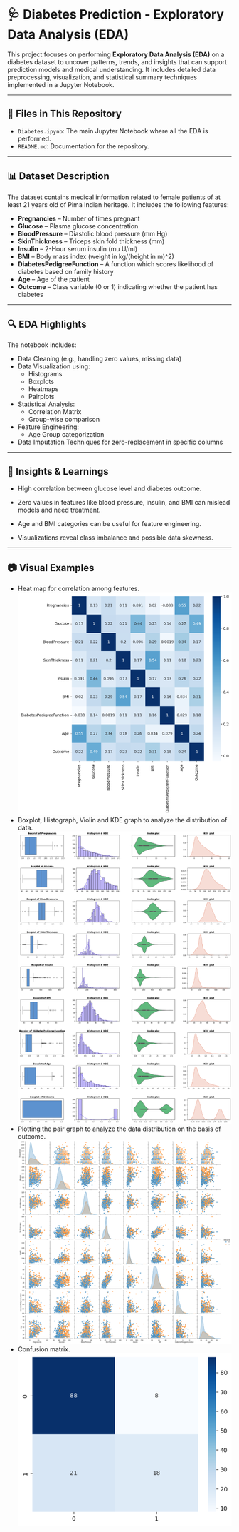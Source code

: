 # 🩺 Diabetes Prediction - Exploratory Data Analysis (EDA)

This project focuses on performing **Exploratory Data Analysis (EDA)** on a diabetes dataset to uncover patterns, trends, and insights that can support prediction models and medical understanding. It includes detailed data preprocessing, visualization, and statistical summary techniques implemented in a Jupyter Notebook.

---

## 📁 Files in This Repository

- `Diabetes.ipynb`: The main Jupyter Notebook where all the EDA is performed.
- `README.md`: Documentation for the repository.

---

## 📊 Dataset Description

The dataset contains medical information related to female patients of at least 21 years old of Pima Indian heritage. It includes the following features:

- **Pregnancies** – Number of times pregnant
- **Glucose** – Plasma glucose concentration
- **BloodPressure** – Diastolic blood pressure (mm Hg)
- **SkinThickness** – Triceps skin fold thickness (mm)
- **Insulin** – 2-Hour serum insulin (mu U/ml)
- **BMI** – Body mass index (weight in kg/(height in m)^2)
- **DiabetesPedigreeFunction** – A function which scores likelihood of diabetes based on family history
- **Age** – Age of the patient
- **Outcome** – Class variable (0 or 1) indicating whether the patient has diabetes

---

## 🔍 EDA Highlights

The notebook includes:

- Data Cleaning (e.g., handling zero values, missing data)
- Data Visualization using:
  - Histograms
  - Boxplots
  - Heatmaps
  - Pairplots
- Statistical Analysis:
  - Correlation Matrix
  - Group-wise comparison
- Feature Engineering:
  - Age Group categorization
- Data Imputation Techniques for zero-replacement in specific columns

---

## 🧠 Insights & Learnings
- High correlation between glucose level and diabetes outcome.

- Zero values in features like blood pressure, insulin, and BMI can mislead models and need treatment.

- Age and BMI categories can be useful for feature engineering.

- Visualizations reveal class imbalance and possible data skewness.

---
## 📷 Visual Examples
- Heat map for correlation among features.
![Figure: Heatmap showing correlation among features](heatmap.png)
- Boxplot, Histograph, Violin and KDE graph to analyze the distribution of data.
![Figure: Boxplot, Histograph, Violin and KDE graph](plot_Feature.png)
- Plotting the pair graph to analyze the data distribution on the basis of outcome.
![Figure: Pair plot](Pair_plot.png)
- Confusion matrix.
![Figure: Confusion matrix](Confusion_matrix.png)

